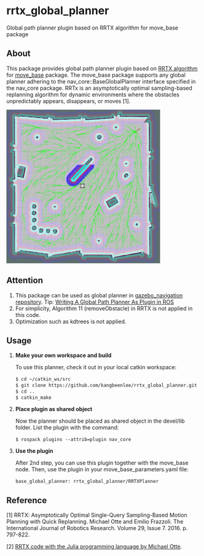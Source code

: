 rrtx_global_planner
==============

Global path planner plugin based on RRTX algorithm for move_base package

About
-----

This package provides global path planner plugin based on [RRTX algorithm](http://ottelab.com/html_stuff/pdf_files/Otte.Frazzoli.IJRR15.pdf) for [move_base](http://wiki.ros.org/move_base) package.
The move_base package supports any global planner adhering to the nav_core::BaseGlobalPlanner interface specified in the nav_core package.
RRTx is an asymptotically optimal sampling-based replanning algorithm for dynamic environments where the obstacles unpredictably appears, disappears, or moves [1].

<img src="./image/rrtx_example.png" width="400" height="400">


Attention
-----

1. This package can be used as global planner in [gazebo_navigation repository](https://github.com/kangbeenlee/gazebo_navigation.git).
Tip: [Writing A Global Path Planner As Plugin in ROS](http://wiki.ros.org/navigation/Tutorials/Writing%20A%20Global%20Path%20Planner%20As%20Plugin%20in%20ROS)
2. For simplicity, Algorithm 11 (removeObstacle) in RRTX is not applied in this code.
3. Optimization such as kdtrees is not applied.

Usage
-----

1. **Make your own workspace and build**

    To use this planner, check it out in your local catkin workspace:
    ```
    $ cd ~/catkin_ws/src
    $ git clone https://github.com/kangbeenlee/rrtx_global_planner.git
    $ cd ..
    $ catkin_make
    ```

2. **Place plugin as shared object**
    
    Now the planner should be placed as shared object in the devel/lib folder.
    List the plugin with the command:
    ```
    $ rospack plugins --attrib=plugin nav_core
    ```

3. **Use the plugin**
    
    After 2nd step, you can use this plugin together with the move_base node.
    Then, use the plugin in your move_base_parameters.yaml file:
    ```
    base_global_planner: rrtx_global_planner/RRTXPlanner
    ```

Reference
-----

[1] RRTX: Asymptotically Optimal Single-Query Sampling-Based Motion Planning with Quick Replanning. Michael Otte and Emilio Frazzoli. The International Journal of Robotics Research. Volume 29, Issue 7. 2016. p. 797-822.

[2] [RRTX code with the Julia programming language by Michael Otte](http://ottelab.com/html_stuff/code.html).